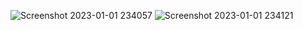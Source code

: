 ![Screenshot 2023-01-01 234057](https://user-images.githubusercontent.com/95959359/210180763-8f471965-334c-46d5-89f7-1d1fb4950200.png)
![Screenshot 2023-01-01 234121](https://user-images.githubusercontent.com/95959359/210180767-ceae9e12-cfe7-4700-9601-ddee51ddb5a4.png)

